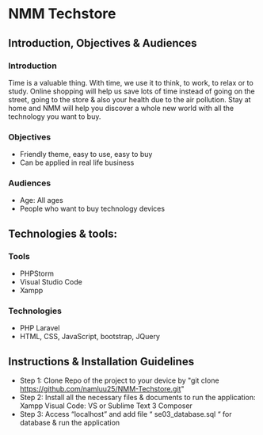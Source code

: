 # NMM Techstore

## Introduction, Objectives & Audiences

### Introduction

Time is a valuable thing. With time, we use it to think, to work, to relax or to study. Online shopping will help us save lots of time instead of going on the street, going to the store & also your health due to the air pollution. Stay at home and NMM will help you discover a whole new world with all the technology you want to buy.

### Objectives
- Friendly theme, easy to use, easy to buy
- Can be applied in real life business

### Audiences
- Age: All ages
- People who want to buy technology devices

## Technologies & tools:

### Tools
- PHPStorm
- Visual Studio Code
- Xampp

### Technologies
- PHP Laravel 
- HTML, CSS, JavaScript, bootstrap, JQuery

## Instructions & Installation Guidelines

- Step 1: Clone Repo of the project to your device by "git clone https://github.com/namluu25/NMM-Techstore.git"
- Step 2: Install all the necessary files & documents to run the application:
Xampp
Visual Code: VS or Sublime Text 3
Composer
- Step 3: Access “localhost” and add file “ se03_database.sql “ for database & run the application 





